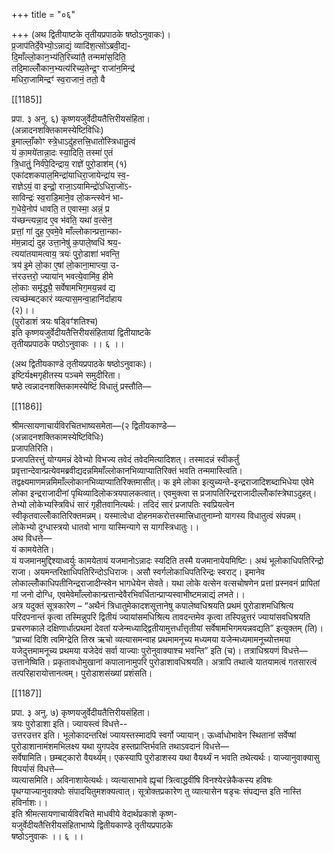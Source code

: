 +++
title = "०६"

+++
(अथ द्वितीयाष्टके तृतीयप्रपाठके षष्ठोऽनुवाकः)।  
प्र॒जाप॑तिर्दे॒वेभ्यो॒ऽन्नाद्यं॒ व्यादि॑श॒त्सो॑ऽब्रवी॒द्य-  
दि॒माँल्लो॒कान॒भ्य॑ति॒रिच्या॑तै॒ तन्ममा॑स॒दिति॒  
तदि॒माल्लोँकान॒भ्यत्य॑रिच्य॒तेन्द्र॒ꣳ राजा॑न॒मिन्द्र॑  
मधिरा॒जामिन्द्रꣳ॑ स्व॒राजानं॒ ततो॒ वै

[[1185]]

प्रपा. ३ अनु. ६) कृष्णयजुर्वेदीयतैत्तिरीयसंहिता।  
(अन्नादनशक्तिकामस्येष्टिविधिः)  
इ॒माल्लाँ॒कोꣳ स्त्रे॒धाऽदु॑हत्तत्त्रि॒धातो॑स्त्रिधातु॒त्वं  
यं का॒मये॑तान्ना॒दः स्या॒दिति॒ तस्मा॑ ए॒तं  
त्रि॒धातुं॒ निर्व॑पे॒दिन्द्राय॒ राज्ञे॑ पुरो॒डाश॑म् (१)  
एका॑दशकपाल॒मिन्द्रा॑याधिरा॒जायेन्द्रा॑य स्व॒-  
राज्ञेऽयं॒ वा इन्द्रो॒ राजा॒ऽयामिन्द्रो॑ऽधिरा॒जो॑ऽ-  
साविन्द्रः॑ स्व॒राडि॒माने॒व लो॒कन्त्स्वेन॑ भा-  
ग॒धेये॒नोप॑ धावति॒ त ए॒वास्मा॒ अन्नं॒ प्र  
य॑च्छन्त्यन्ना॒द ए॒व भ॑वति॒ यथा॑ व॒त्सेन॒  
प्रत्तां॒ गां दुह॒ ए॒वमे॒वे माँल्लोकान्प्रत्ता॒न्का-  
म॑म॒न्नाद्यं॑ दुह उत्ता॒नेषु॑ क॒पाले॒ष्वधि॑ श्रय॒-  
त्यया॑तयामत्वाय॒ त्रयः॑ पुरो॒डाशा॑ भवन्ति॒  
त्रय॑ इ॒मे लो॒का ए॒षां लो॒काना॒माप्त्या॒ उ-  
त्त॑रउत्तरो॒ ज्याया॑न् भवत्ये॒वामि॑व॒ हीमे  
लो॒काः समृ॑द्ध्यै॒ सर्वेषामभिग॒मय॒न्नव॑ द्य  
त्यच्छ॑म्बट्कारं व्यत्यास॒मन्वा॒हानि॑र्दाहाय  
(२)।।  
(पुरोडाशं त्रयः षड्विꣳ॑शतिश्च)  
इति कृष्णयजुर्वेदीयतैत्तिरीयसंहितायां द्वितीयाष्टके  
तृतीयप्रपाठके पष्ठोऽनुवाकः ।। ६ ।।

(अथ द्वितीयकाण्डे तृतीयप्रपाठके षष्ठोऽनुवाकः)।  
इष्टिर्यक्ष्मगृहीतस्य पञ्चमे समुदीरिता।  
षष्ठे त्वन्नादनशक्तिकामस्येष्टिं विधातुं प्रस्तौति—

[[1186]]

श्रीमत्सायणाचार्यविरचितभाष्यसमेता—(२ द्वितीयकाण्डे—  
(अन्नादनशक्तिकामस्येष्टिविधिः)  
प्रजापतिरिति।  
प्रजापतिरत्तुं योग्यमन्नं देवेभ्यो विभज्य तवेदं तवेदमित्यादिशत्। तस्मादन्नं स्वीकर्तुं प्रवृत्तान्देवान्प्रत्येवमब्रवीद्यदन्नमिमाँल्लोकानभिव्याप्यातिरिक्तं भवति तन्ममास्त्विति। तद्वक्ष्यमाणमन्नमिमाँल्लोकानभिव्याप्यातिरिक्तमासीत्। क इमे लोका इत्युच्यन्ते-इन्द्रराजादिशब्दाभिधेया एवेमे लोका इन्द्रराजादीनां पृथिव्यादिलोकत्रयपालकत्वात्। एवमुक्त्वा स प्रजापतिरिन्द्रराजादील्लोँकांस्त्रेघाऽदुहत्। तेभ्यो लोकेभ्यस्त्रिविधं सारं गृहीतवानित्यर्थः। तदिदं सारं प्रजापतिः स्वप्रियत्वेन स्वीकृतवाल्लोँकातिरिक्तमन्नम्। यस्मात्वेधा दोहनमकरोत्तस्मात्त्रिधातुनाम्नो यागस्य विधातुत्वं संपन्नम्। लोकेभ्यो दुग्धास्त्रयो धातवो भागा यास्मिन्यागे स यागस्त्रिधातुः।।  
अथ विधत्ते—  
यं कामयेतेति।  
यं यजमानमुद्दिश्याध्वर्युः कामयेतायं यजमानोऽन्नादः स्यदिति तस्मै यजमानायेयमिष्टिः। अथं भूलोकाधिपतिरिन्द्रो राजा। अयमन्तरिक्षाधिपतिरिन्दोऽधिराजः। असौ स्वर्गलोकाधिपतिरिन्द्रः स्वराट्। इमानेव लोकाल्लोँकाधिपतीनिन्द्रराजादीन्स्वेन भागधेयेन सेवते। यथा लोके वत्सेन वत्सचोषणेन प्रत्तां प्रस्नवनं प्रापितां गां जनो दोग्धि, एवमेवेमाँल्लोकान्प्रत्तान्देवैरभिवर्धितान्प्राप्यस्वाभीष्टमन्नाद्यं लभते।।  
अत्र यदुक्तं सूत्रकारेण – “अथैनं त्रिधातुमेकादशसूत्तानेषु कपालेष्वधिश्रयति प्रथमं पुरोडाशमधिश्रित्य परिदपनान्तं कृत्वा तस्मिन्नुपरि द्वितीयं ज्यायांसमधिश्रित्य तावदन्तमेव कृत्वा तस्पिन्नुत्तरं ज्यायांसवधिश्रयति प्रचरणकाले दक्षिणार्धात्प्रथमां देवतां यजेन्मध्याद्द्वितीयामुत्तर्धांत्तृतीयां सर्वेषामभिगमयन्नवद्यति” इत्युक्तम् (ति)। “प्राच्यां दिशि त्वमिग्द्रेति तिस्र ऋचो व्यत्यासमन्वाह प्रथमामनूच्य मध्यमया यजेन्मध्यमामनूच्योत्तमया यजेदुत्तमामनूच्य प्रथमया यजेदेवं सर्वा याज्याः पुरोनुवाक्याश्च भवन्ति” इति (च)। तत्राधिश्रयणं विधत्ते—  
उत्तानेष्विति। प्रकृतावधोमुखानां कपालानामुपरि पुरोडाशावधिश्रयति। अत्रापि तथात्वे यातयामत्वं गतसारत्वं तत्परिहारायोत्तानत्वम्। पुरोडाशसंख्यां प्रशंसति।

[[1187]]

प्रपा. ३ अनु. ७) कृष्णयजुर्वेदीयतैत्तिरीयसंहिता।  
त्रयः पुरोडाशा इति। ज्यायस्त्वं विधत्ते--  
उत्तरउत्तर इति। भूलोकादन्तरिक्षं ज्यायस्तस्मादपि स्वर्गो ज्यायान्। ऊर्ध्वाधोभावेन स्थितानां सर्वेप्षां पुरोडाशानामंशमभिलक्ष्य यथा युगपदेव हस्तप्राप्तिर्भवति तथाऽवदानं विधत्ते—  
सर्वेषामिति। छम्बट्कारो वैयर्थ्यम्। एकस्यापि पुरोडाशस्य यथा वैयर्थ्यं न भवति तथेत्यर्थः। याज्यानुवाक्यासु विपर्यासं विधत्ते—  
व्यत्यासमिति। अविनाशायेत्यर्थः। व्यत्यासाभावे ह्यृचां त्रित्वाद्धवींषि विनश्येरन्नेकैकस्य हविषः पृथग्याज्यानुवाक्योः संपादयितुमशक्यत्वात्। सूत्रोक्तप्रकारेण तु व्यात्यासेन षडृचः संपद्यन्त इति नास्ति हविर्नाशः।।  
इति श्रीमत्सायणाचार्यविरचिते माधवीये वेदार्थप्रकाशे कृष्ण-  
यजुर्वेदीयतैत्तिरीयसंहिताभाष्ये द्वितीयकाण्डे तृतीयप्रपाठके  
षष्ठोऽनुवाकः ।। ६ ।।  
